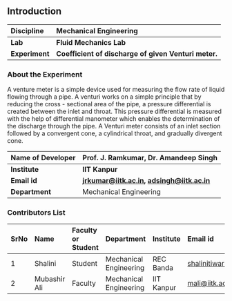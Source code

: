 ## Introduction


<b>Discipline | <b>Mechanical Engineering
:--|:--|
<b> Lab | <b> Fluid Mechanics Lab
<b> Experiment|   <b> Coefficient of discharge of given Venturi meter.

### About the Experiment 

A venture meter is a simple device used for measuring the flow rate of liquid flowing through a pipe. A venturi works on a simple principle that by reducing the cross - sectional area of the pipe, a pressure differential is created between the inlet and throat. This pressure differential is measured with the help of differential manometer which enables the determination of the discharge through the pipe. A Venturi meter consists of an inlet section followed by a convergent cone, a cylindrical throat, and gradually divergent cone.

<b>Name of Developer | <b> Prof. J. Ramkumar,  Dr. Amandeep Singh
:--|:--|
<b> Institute | <b>  IIT Kanpur
<b> Email id|     <b>  jrkumar@iitk.ac.in, adsingh@iitk.ac.in
<b> Department |  Mechanical Engineering

### Contributors List

SrNo | Name | Faculty or Student | Department| Institute | Email id
:--|:--|:--|:--|:--|:--|
1 | Shalini  | Student | Mechanical Engineering |REC Banda| shalinitiwari1837@gmail.com
2 | Mubashir Ali | Faculty | Mechanical Engineering | IIT Kanpur | mali@iitk.ac.in